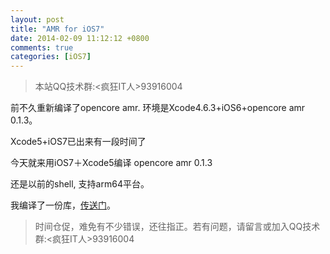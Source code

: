 ```yaml
---
layout: post
title: "AMR for iOS7"
date: 2014-02-09 11:12:12 +0800
comments: true
categories: [iOS7]
---
```

>本站QQ技术群:<疯狂IT人>93916004

前不久重新编译了opencore amr. 环境是Xcode4.6.3+iOS6+opencore amr 0.1.3。

Xcode5+iOS7已出来有一段时间了

今天就来用iOS7＋Xcode5编译 opencore amr 0.1.3

还是以前的shell, 支持arm64平台。

我编译了一份库，[传送门](https://github.com/ondev/AMR-for-iOS7)。

>时间仓促，难免有不少错误，还往指正。若有问题，请留言或加入QQ技术群:<疯狂IT人>93916004